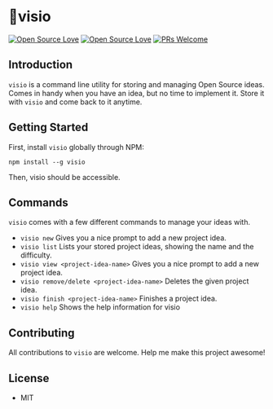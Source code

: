 # 🚀visio
[![Open Source Love](https://badges.frapsoft.com/os/v1/open-source.svg?v=102)](https://github.com/ellerbrock/open-source-badge/)
[![Open Source Love](https://badges.frapsoft.com/os/mit/mit.svg?v=102)](https://github.com/ellerbrock/open-source-badge/)
[![PRs Welcome](https://img.shields.io/badge/PRs-welcome-brightgreen.svg?style=flat-square)](http://makeapullrequest.com)

## Introduction
`visio` is a command line utility for storing and managing Open Source ideas. Comes in handy when you have an idea, but no time to implement it. Store it with `visio` and come back to it anytime.

## Getting Started
First, install `visio` globally through NPM:
```
npm install --g visio
```

Then, visio should be accessible.

## Commands
`visio` comes with a few different commands to manage your ideas with.

- `visio new` Gives you a nice prompt to add a new project idea.
- `visio list` Lists your stored project ideas, showing the name and the difficulty.
- `visio view <project-idea-name>` Gives you a nice prompt to add a new project idea.
- `visio remove/delete <project-idea-name>` Deletes the given project idea.
- `visio finish <project-idea-name>` Finishes a project idea.
- `visio help` Shows the help information for visio

## Contributing
All contributions to `visio` are welcome. Help me make this project awesome!

## License
- MIT